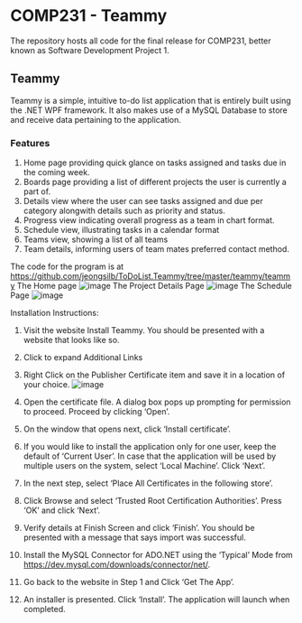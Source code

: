 # COMP231 - Teammy
The repository hosts all code for the final release for COMP231, better known as Software Development Project 1.
## Teammy
Teammy is a simple, intuitive to-do list application that is entirely built using the .NET WPF framework. It also makes 
use of a MySQL Database to store and receive data pertaining to the application.

### Features
1. Home page providing quick glance on tasks assigned and tasks due in the coming week.
2. Boards page providing a list of different projects the user is currently a part of.
3. Details view where the user can see tasks assigned and due per category alongwith details such as priority and status.
4. Progress view indicating overall progress as a team in chart format.
5. Schedule view, illustrating tasks in a calendar format
6. Teams view, showing a list of all teams
7. Team details, informing users of team mates preferred contact method.

The code for the program is at https://github.com/jeongsilb/ToDoList.Teammy/tree/master/teammy/teammy
The Home page
![image](https://user-images.githubusercontent.com/55296311/124931050-dafa6780-dfcf-11eb-84b9-714eda390824.png)
The Project Details Page
![image](https://user-images.githubusercontent.com/55296311/124930846-aab2c900-dfcf-11eb-95c9-48482ab79703.png)
The Schedule Page
![image](https://user-images.githubusercontent.com/55296311/124930966-c3bb7a00-dfcf-11eb-9f77-f89afdf6f7ae.png)

 



Installation Instructions:
1.	Visit the website Install Teammy. You should be presented with a website that looks like so.

2.	Click to expand Additional Links

3.	Right Click on the Publisher Certificate item and save it in a location of your choice.
	![image](https://user-images.githubusercontent.com/55296311/124930712-9373db80-dfcf-11eb-9cbb-8e735492354f.png)


4.	Open the certificate file. A dialog box pops up prompting for permission to proceed. Proceed by clicking ‘Open’.

5.	On the window that opens next, click ‘Install certificate’.
 
6.	If you would like to install the application only for one user, keep the default of ‘Current User’. In case that the application will be used by multiple users on the system, select ‘Local Machine’. Click ‘Next’. 
 
7.	In the next step, select ‘Place All Certificates in the following store’. 
 
8.	Click Browse and select ‘Trusted Root Certification Authorities’. Press ‘OK’ and click ‘Next’. 

9.	Verify details at Finish Screen and click ‘Finish’. You should be presented with a message that says import was successful.
 
10.	 Install the MySQL Connector for ADO.NET using the ‘Typical’ Mode from https://dev.mysql.com/downloads/connector/net/. 

11.	Go back to the website in Step 1 and Click ‘Get The App’.

12.	 An installer is presented. Click ‘Install’. The application will launch when completed.
  
 
